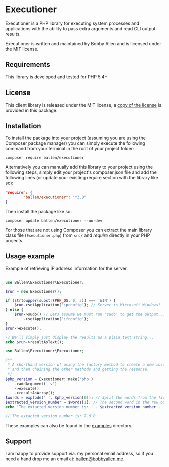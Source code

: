 Executioner
===========

Executioner is a PHP library for executing system processes and applications with the ability to pass extra arguments and read CLI output results.

Executioner is written and maintained by Bobby Allen and is licensed under the MIT license.

Requirements
------------

This library is developed and tested for PHP 5.4+

License
-------

This client library is released under the MIT license, a [copy of the license](https://github.com/bobsta63/executioner/blob/master/LICENSE) is provided in this package.

Installation
------------

To install the package into your project (assuming you are using the Composer package manager) you can simply execute the following command from your terminal in the root of your project folder:

```composer require ballen/executioner```

Alternatively you can manually add this library to your project using the following steps, simply edit your project's composer.json file and add the following lines (or update your existing require section with the library like so):

```json
"require": {
        "ballen/executioner": "^3.0"
}
```

Then install the package like so:

```composer update ballen/executioner --no-dev```

For those that are not using Composer you can extract the main library class file (``Executioner.php``) from ``src/`` and *require* directly in your PHP projects.

Usage example
--------
Example of retrieving IP address information for the server.
```php

use Ballen\Executioner\Executioner;

$run = new Executioner();

if (strtoupper(substr(PHP_OS, 0, 3)) === 'WIN') {
    $run->setApplication('ipconfig'); // Server is Microsoft Windows!
} else {
    $run->sudo() // Lets assume we must run 'sudo' to get the output...
        ->setApplication('ifconfig');
}
$run->execute();

// We'll simply just display the results as a plain text string...
echo $run->resultAsText();
```

```php
use Ballen\Executioner\Executioner;

/**
 * A shorthand version of using the factory method to create a new instance
 * and then chaining the other methods and getting the response.
 */
$php_version = Executioner::make('php')
    ->addArgument('-v')
    ->execute()
    ->resultAsArray();
$words = explode(' ', $php_version[0]); // Split the words from the first line of the output!
$extracted_version_number = $words[1]; // The second word in the raw outputted line should be the version number :)
echo 'The extacted version number is: ' . $extracted_version_number . '';

// The extacted version number is: 7.0.0
```

These examples can also be found in the [examples](examples) directory.

Support
-------

I am happy to provide support via. my personal email address, so if you need a hand drop me an email at: [ballen@bobbyallen.me]().